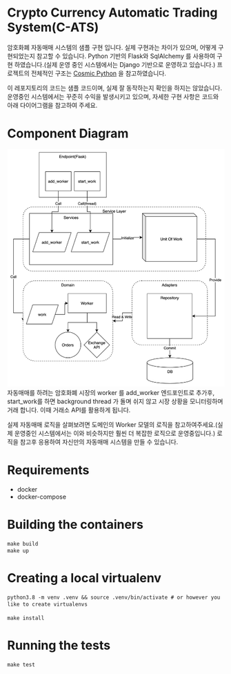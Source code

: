 # Crypto Currency Automatic Trading System(C-ATS)
암호화폐 자동매매 시스템의 샘플 구현 입니다.
실제 구현과는 차이가 있으며, 어떻게 구현되었는지 참고할 수 있습니다.
Python 기반의 Flask와 SqlAlchemy 를 사용하여 구현 하였습니다.(실제 운영 중인 시스템에서는 Django 기반으로 운영하고 있습니다.)
프로젝트의 전체적인 구조는 [Cosmic Python](https://www.cosmicpython.com/book/preface.html) 을 참고하였습니다.

이 레포지토리의 코드는 샘플 코드이며, 실제 잘 동작하는지 확인을 하지는 않았습니다.
운영중인 시스템에서는 꾸준히 수익을 발생시키고 있으며, 자세한 구현 사항은 코드와 아래 다이어그램을 참고하여 주세요.


# Component Diagram
![img_1.png](img_1.png)
자동매매를 하려는 암호화폐 시장의 worker 를 add_worker 엔드포인트로 추가후,
start_work를 하면 background thread 가 돌며 쉬지 않고 시장 상황을 모니터링하며 거래 합니다.
이때 거래소 API를 활용하게 됩니다.

실제 자동매매 로직을 살펴보려면 도메인의 Worker 모델의 로직을 참고하여주세요.(실제 운영중인 시스템에서는 이와 비슷하지만 훨씬 더 복잡한 로직으로 운영중입니다.)
로직을 참고후 응용하여 자신만의 자동매매 시스템을 만들 수 있습니다.

# Requirements
- docker
- docker-compose

# Building the containers
```shell
make build
make up
```

# Creating a local virtualenv
```shell
python3.8 -m venv .venv && source .venv/bin/activate # or however you like to create virtualenvs

make install
```

# Running the tests
```shell
make test
```